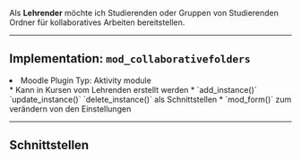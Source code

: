 Als **Lehrender** möchte ich Studierenden oder Gruppen von Studierenden Ordner für kollaboratives Arbeiten bereitstellen.

---

## Implementation: `mod_collaborativefolders`
<li> Moodle Plugin Typ: Aktivity module </li>
    * Kann in Kursen vom Lehrenden erstellt werden
    * `add_instance()` `update_instance()` `delete_instance()` als Schnittstellen
    * `mod_form()` zum verändern von den Einstellungen

---

## Schnittstellen
